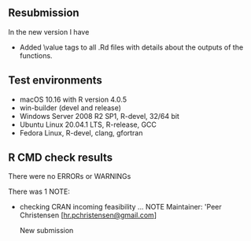 ## Resubmission

In the new version I have

* Added \value tags to all .Rd files with details about the outputs of the functions.


## Test environments

*   macOS 10.16 with R version 4.0.5
*   win-builder (devel and release)
*   Windows Server 2008 R2 SP1, R-devel, 32/64 bit
*   Ubuntu Linux 20.04.1 LTS, R-release, GCC
*   Fedora Linux, R-devel, clang, gfortran

## R CMD check results

There were no ERRORs or WARNINGs

There was 1 NOTE:

*   checking CRAN incoming feasibility ... NOTE 
    Maintainer: 'Peer Christensen [hr.pchristensen@gmail.com]

    New submission
